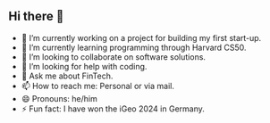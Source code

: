 ## Hi there 👋

- 🔭 I’m currently working on a project for building my first start-up.
- 🌱 I’m currently learning programming through Harvard CS50.
- 👯 I’m looking to collaborate on software solutions.
- 🤔 I’m looking for help with coding.
- 💬 Ask me about FinTech.
- 📫 How to reach me: Personal or via mail.
- 😄 Pronouns: he/him
- ⚡ Fun fact: I have won the iGeo 2024 in Germany.
